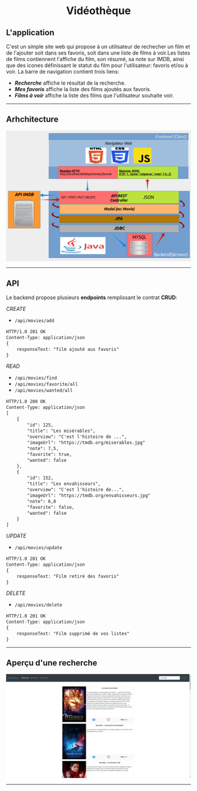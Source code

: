 # <center>Vidéothèque</center>

## L'application

C'est un simple site web qui propose à un utilisateur de rechecher un film et de l'ajouter soit dans ses favoris, soit dans une liste de films à voir.Les listes de films contiennent l'affiche du film, son résumé, sa note sur IMDB, ainsi que des icones définissant le statut du film pour l'utilisateur: favoris et/ou à voir.
La barre de navigation contient trois liens:

- __*Recherche*__ affiche le résultat de la recherche.
- __*Mes favoris*__ affiche la liste des films ajoutés aux favoris.
- __*Films à voir*__ affiche la liste des films que l'utilisateur souhaite voir.  

--- 

## Arhchitecture
![Architecture](./screenshots/diagramme.png)

---

## API

Le backend propose plusieurs __endpoints__ remplissant le contrat __CRUD__:

*CREATE*

- ```/api/movies/add```

```
HTTP/1.0 201 OK
Content-Type: application/json
{
    responseText: "film ajouté aux favoris"
}
```

*READ*

- ```/api/movies/find```
- ```/api/movies/favorite/all```
- ```/api/movies/wanted/all```

```
HTTP/1.0 200 OK
Content-Type: application/json
[
    {
        "id": 125,
        "title": "Les misérables",
        "overview": "C'est l'histoire de ...",
        "imageUrl": "https://tmdb.org/miserables.jpg"
        "note": 7,5,
        "favorite": true,
        "wanted": false
    },
    {
        "id": 152,
        "title": "Les envahisseurs",
        "overview": "C'est l'histoire de...",
        "imageUrl": "https://tmdb.org/envahisseurs.jpg"
        "note": 6,8
        "favorite": false,
        "wanted": false
    }
]

```
*UPDATE*

- ```/api/movies/update```
```
HTTP/1.0 201 OK
Content-Type: application/json
{
    responseText: "Film retiré des favoris"
}

```

*DELETE*

- ```/api/movies/delete```
```
HTTP/1.0 201 OK
Content-Type: application/json
{
    responseText: "Film supprimé de vos listes"
}
```
---

## Aperçu d'une recherche

![Application](./screenshots/app.png)

---